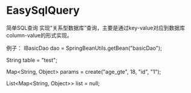 # EasySqlQuery
简单SQL查询
实现“关系型数据库”查询，主要是通过key-value对应到数据库column-value的形式实现。

例子：
IBasicDao dao = SpringBeanUtils.getBean("basicDao");

String table = "test";

Map<String, Object> params = create("age_gte", 18, "id", "1");

List<Map<String, Object>> list = null;

